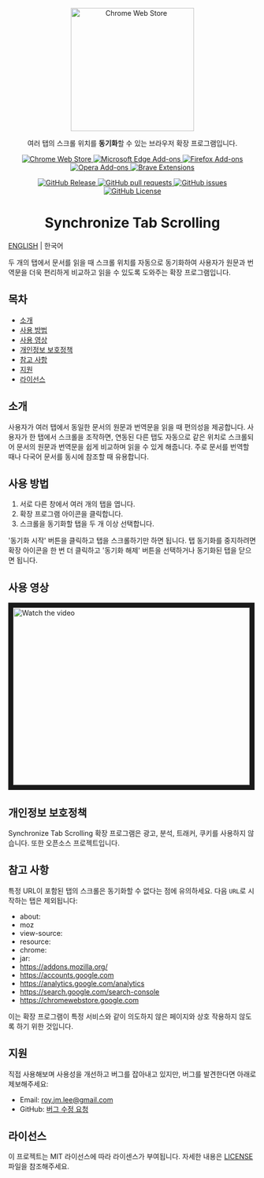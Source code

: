 <p align="center">
  <a href="https://chromewebstore.google.com/detail/synchronize-tab-scrolling/phceoocamipnafpgnchbfhkdlbleeafc" target="_blank" rel="noreferrer noopener">
    <img width="250" src="https://github.com/jaem1n207/synchronize-tab-scrolling/assets/50766847/ec9b53f7-b8b7-46fe-9b0f-bf08b38cb940" alt="Chrome Web Store" />
  <a />
</p>
<p align="center">여러 탭의 스크롤 위치를 <strong>동기화</strong>할 수 있는 브라우저 확장 프로그램입니다.</p>
<p align="center">
  <a rel="noreferrer noopener" target="_blank" href="https://chromewebstore.google.com/detail/synchronize-tab-scrolling/phceoocamipnafpgnchbfhkdlbleeafc">
    <img alt="Chrome Web Store" src="https://img.shields.io/badge/CHROME-4285F4?style=for-the-badge&logo=GoogleChrome&logoColor=white">
  </a>
  <a rel="noreferrer noopener" target="_blank" href="">
    <img alt="Microsoft Edge Add-ons" src="https://img.shields.io/badge/Edge-0078D7?style=for-the-badge&logo=Microsoft-edge&logoColor=white">
  </a>
  <a rel="noreferrer noopener" target="_blank" href="https://addons.mozilla.org/firefox/addon/synchronize-tab-scrolling">
    <img alt="Firefox Add-ons" src="https://img.shields.io/badge/Firefox-FF7139?style=for-the-badge&logo=Firefox-Browser&logoColor=white">
  </a>
  <a rel="noreferrer noopener" target="_blank" href="">
    <img alt="Opera Add-ons" src="https://img.shields.io/badge/Opera-FF1B2D?style=for-the-badge&logo=Opera&logoColor=white">
  </a>
  <a rel="noreferrer noopener" target="_blank" href="">
    <img alt="Brave Extensions" src="https://img.shields.io/badge/Brave-FB542B?style=for-the-badge&logo=Brave&logoColor=white">
  </a>
</p>
<p align="center">
  <a href="https://github.com/jaem1n207/synchronize-tab-scrolling/releases">
    <img alt="GitHub Release" src="https://img.shields.io/github/v/release/jaem1n207/synchronize-tab-scrolling?include_prereleases&sort=semver&display_name=release&style=for-the-badge&logo=semanticrelease&logoColor=white&color=%236096B4">
  </a>
  <a href="https://github.com/jaem1n207/synchronize-tab-scrolling/pulls">
    <img alt="GitHub pull requests" src="https://img.shields.io/github/issues-pr/jaem1n207/synchronize-tab-scrolling?style=for-the-badge&logo=github&logoColor=white&color=%236096B4">
  </a>
  <a href="https://github.com/jaem1n207/synchronize-tab-scrolling/issues">
    <img alt="GitHub issues" src="https://img.shields.io/github/issues/jaem1n207/synchronize-tab-scrolling?style=for-the-badge&logo=github&logoColor=white&color=%236096B4">
  </a>
  <a href="https://github.com/jaem1n207/synchronize-tab-scrolling/blob/main/LICENSE">
    <img alt="GitHub License" src="https://img.shields.io/github/license/jaem1n207/synchronize-tab-scrolling?style=for-the-badge&logoColor=white&color=%236096B4">
  </a>
</p>
<h1 align="center">Synchronize Tab Scrolling</h2>

[ENGLISH](./README.md) | 한국어

두 개의 탭에서 문서를 읽을 때 스크롤 위치를 자동으로 동기화하여 사용자가 원문과 번역문을 더욱 편리하게 비교하고 읽을 수 있도록 도와주는 확장 프로그램입니다.

## 목차

- [소개](#intro)
- [사용 방법](#usage)
- [사용 영상](#youtubevideolink)
- [개인정보 보호정책](#privacypolicy)
- [참고 사항](#note)
- [지원](#support)
- [라이선스](#license)

## 소개 <a name="intro"></a>

사용자가 여러 탭에서 동일한 문서의 원문과 번역문을 읽을 때 편의성을 제공합니다.
사용자가 한 탭에서 스크롤을 조작하면, 연동된 다른 탭도 자동으로 같은 위치로 스크롤되어 문서의 원문과 번역문을 쉽게 비교하며 읽을 수 있게 해줍니다. 주로 문서를 번역할 때나 다국어 문서를 동시에 참조할 때 유용합니다.

## 사용 방법 <a name="usage"></a>

1. 서로 다른 창에서 여러 개의 탭을 엽니다.
2. 확장 프로그램 아이콘을 클릭합니다.
3. 스크롤을 동기화할 탭을 두 개 이상 선택합니다.

'동기화 시작' 버튼을 클릭하고 탭을 스크롤하기만 하면 됩니다. 탭 동기화를 중지하려면 확장 아이콘을 한 번 더 클릭하고 '동기화 해제' 버튼을 선택하거나 동기화된 탭을 닫으면 됩니다.

## 사용 영상 <a name="youtubevideolink"></a>

<a target="_blank" rel="noreferrer noopener" href="https://www.youtube.com/watch?v=DxFYu6XHGJY&ab_channel=%EC%9D%B4%EC%9E%AC%EB%AF%BC">
 <img src="https://img.youtube.com/vi/DxFYu6XHGJY/0.jpg" alt="Watch the video" width="480" height="360" border="10" title="Synchronize Tab Scrolling Promotion - 클릭하여 시청해보세요!" />
</a>

## 개인정보 보호정책 <a name="privacypolicy"></a>

Synchronize Tab Scrolling 확장 프로그램은 광고, 분석, 트래커, 쿠키를 사용하지 않습니다. 또한 오픈소스 프로젝트입니다.

## 참고 사항 <a name="note"></a>

특정 URL이 포함된 탭의 스크롤은 동기화할 수 없다는 점에 유의하세요. 다음 `URL`로 시작하는 탭은 제외됩니다:

- about:
- moz
- view-source:
- resource:
- chrome:
- jar:
- https://addons.mozilla.org/
- https://accounts.google.com
- https://analytics.google.com/analytics
- https://search.google.com/search-console
- https://chromewebstore.google.com

이는 확장 프로그램이 특정 서비스와 같이 의도하지 않은 페이지와 상호 작용하지 않도록 하기 위한 것입니다.

## 지원 <a name="support"></a>

직접 사용해보며 사용성을 개선하고 버그를 잡아내고 있지만, 버그를 발견한다면 아래로 제보해주세요:

- Email: roy.jm.lee@gmail.com
- GitHub: <a href="https://prod.outgoing.prod.webservices.mozgcp.net/v1/ab981e001718903c17a3e7d97aa764a6214ebe73ad98b87e638f6b9bcc2cb193/https%3A//github.com/jaem1n207/synchronize-tab-scrolling/issues/new%3Ftitle=%25EB%25B2%2584%25EA%25B7%25B8%25EB%25A5%25BC%2520%25EC%2584%25A4%25EB%25AA%2585%25ED%2595%25A0%2520%25EC%2588%2598%2520%25EC%259E%2588%25EB%258A%2594%2520%25EC%25A0%259C%25EB%25AA%25A9%25EC%259D%2584%2520%25EA%25B0%2584%25EB%258B%25A8%25ED%259E%2588%2520%25EC%259E%2585%25EB%25A0%25A5%25ED%2595%25B4%25EC%25A3%25BC%25EC%2584%25B8%25EC%259A%2594&labels=bug&assignees=jaem1n207" title="버그 수정 요청">버그 수정 요청</a>

## 라이선스 <a name="license"></a>

이 프로젝트는 MIT 라이선스에 따라 라이센스가 부여됩니다. 자세한 내용은 [LICENSE](./LICENSE) 파일을 참조해주세요.
